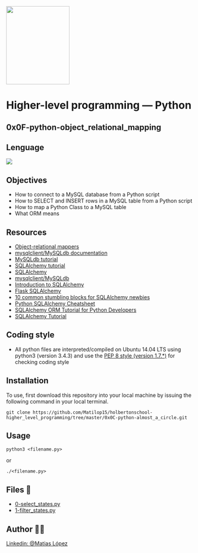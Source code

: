 <img src="https://blog.holbertonschool.com/wp-content/uploads/2020/04/unnamed-2.png" width="170" height="210">

# Higher-level programming ― Python
## 0x0F-python-object_relational_mapping

## Lenguage
<img src="https://img.icons8.com/color/48/000000/python--v1.png"/>

## Objectives
- How to connect to a MySQL database from a Python script 
- How to SELECT and INSERT rows in a MySQL table from a Python script
- How to map a Python Class to a MySQL table
- What ORM means

## Resources
- [Object-relational mappers](https://intranet.hbtn.io/rltoken/IqdjUaZ31ZfP6eT-lTyUkA)
- [mysqlclient/MySQLdb documentation](https://intranet.hbtn.io/rltoken/rMJpVJ1_YjMWfvY00I7Kpw)
- [MySQLdb tutorial](https://intranet.hbtn.io/rltoken/DJz5W6Y13-6qUSTPTGrHYw)
- [SQLAlchemy tutorial](https://intranet.hbtn.io/rltoken/9JWveMwNKe3IUErdEbDsUQ)
- [SQLAlchemy](https://intranet.hbtn.io/rltoken/E9dLS6Shaezq4ivnGxN_RA)
- [mysqlclient/MySQLdb](https://intranet.hbtn.io/rltoken/QFgtVxz2w-C1y1OB8uls1g)
- [Introduction to SQLAlchemy](https://intranet.hbtn.io/rltoken/I5bvhPGTOu3_-T-4jpN-hg)
- [Flask SQLAlchemy](https://intranet.hbtn.io/rltoken/UvaHESHeqlRA0Z0uQFi0_A)
- [10 common stumbling blocks for SQLAlchemy newbies](https://intranet.hbtn.io/rltoken/Zb8Yc2WycLLYX8gnLlwZKw)
- [Python SQLAlchemy Cheatsheet](https://intranet.hbtn.io/rltoken/XHPAX7-ydSou2BLWHII8Vw)
- [SQLAlchemy ORM Tutorial for Python Developers](https://intranet.hbtn.io/rltoken/aeLSQ039BhLhamU2BjqsOw)
- [SQLAlchemy Tutorial](https://intranet.hbtn.io/rltoken/cmfi9C_nRXrmnwaJfCPyxA)

## Coding style
- All python files are interpreted/compiled on Ubuntu 14.04 LTS using python3 (version 3.4.3) and use the [PEP 8 style (version 1.7.*)](https://github.com/PyC\QA/pycodestyle) for checking coding style


## Installation
To use, first download  this repository into your local machine by issuing the following command in your local terminal. 
```
git clone https://github.com/Matilop15/holbertonschool-higher_level_programming/tree/master/0x0C-python-almost_a_circle.git
```

## Usage
```
python3 <filename.py>
```
or
```
./<filename.py>
```

## Files 📄
- [0-select_states.py]()
- [1-filter_states.py]()

## Author 👨‍💻
[Linkedin: @Matias López](https://uy.linkedin.com/in/matias-l%C3%B3pez-777796194?trk=people-guest_people_search-card)


